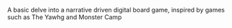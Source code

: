 A basic delve into a narrative driven digital board game, inspired by games such as The Yawhg and Monster Camp
